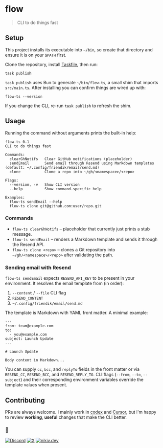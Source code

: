 # flow

> CLI to do things fast

## Setup

This project installs its executable into `~/bin`, so create that directory and ensure it is on your `$PATH` first.

Clone the repository, install [Taskfile](https://taskfile.dev), then run:

```
task publish
```

`task publish` uses Bun to generate `~/bin/flow-ts`, a small shim that imports `src/main.ts`. After installing you can confirm things are wired up with:

```
flow-ts --version
```

If you change the CLI, re-run `task publish` to refresh the shim.

## Usage

Running the command without arguments prints the built-in help:

```
flow-ts 0.1
CLI to do things fast

Commands:
  clearGhNotifs   Clear GitHub notifications (placeholder)
  sendEmail       Send email through Resend using Markdown templates (default: ~/.config/friendik/email/send.md)
  clone           Clone a repo into ~/gh/<namespace>/<repo>

Flags:
  --version, -v   Show CLI version
  --help          Show command-specific help

Examples:
  flow-ts sendEmail --help
  flow-ts clone git@github.com:user/repo.git
```

### Commands

- `flow-ts clearGhNotifs` – placeholder that currently just prints a stub message.
- `flow-ts sendEmail` – renders a Markdown template and sends it through the Resend API.
- `flow-ts clone <repo>` – clones a Git repository into `~/gh/<namespace>/<repo>` after validating the path.

### Sending email with Resend

`flow-ts sendEmail` expects `RESEND_API_KEY` to be present in your environment. It resolves the email template from (in order):

1. `--content` / `--file` CLI flag
2. `RESEND_CONTENT`
3. `~/.config/friendik/email/send.md`

The template is Markdown with YAML front matter. A minimal example:

```
---
from: team@example.com
to:
  - you@example.com
subject: Launch Update
---

# Launch Update

Body content in Markdown...
```

You can supply `cc`, `bcc`, and `replyTo` fields in the front matter or via `RESEND_CC`, `RESEND_BCC`, and `RESEND_REPLY_TO`. CLI flags (`--from`, `--to`, `--subject`) and their corresponding environment variables override the template values when present.

## Contributing

PRs are always welcome. I mainly work in [codex](https://github.com/openai/codex) and [Cursor](https://cursor.com), but I'm happy to review **working**, **useful** changes that make the CLI better.

### 🖤

[![Discord](https://go.nikiv.dev/badge-discord)](https://go.nikiv.dev/discord) [![X](https://go.nikiv.dev/badge-x)](https://x.com/nikitavoloboev) [![nikiv.dev](https://go.nikiv.dev/badge-nikiv)](https://nikiv.dev)
